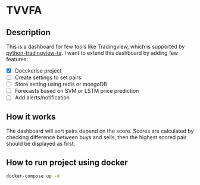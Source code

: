 # TVVFA
## Description
This is a dashboard for few tools like Tradingview, which is supported by [python-tradingview-ta](https://github.com/brian-the-dev/python-tradingview-ta).
I want to extend this dashboard by adding few features:
- [x] Docckerise project
- [ ] Create settings to set pairs
- [ ] Store setting using redis or mongoDB
- [ ] Forecasts based on SVM or LSTM price prediction
- [ ] Add alerts/notification 

## How it works
The dashboard will sort pairs depend on the score. Scores are calculated by checking difference between buys and sells, then the highest scored pair should be displayed as first.

## How to run project using docker
````bash
docker-compose up -d
````

